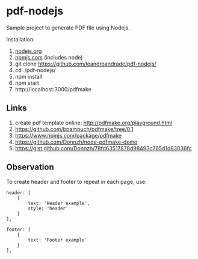 # pdf-nodejs
Sample project to generate PDF file using Nodejs.

Installation:

1. [nodejs.org](https://nodejs.org)
2. [npmjs.com](https://www.npmjs.com) (includes node)
3. git clone https://github.com/leandroandrade/pdf-nodejs/
3. cd ./pdf-nodejs/
4. npm install
5. npm start
6. http://localhost:3000/pdfmake

## Links
1. create pdf template online: http://pdfmake.org/playground.html
2. https://github.com/bpampuch/pdfmake/tree/0.1
3. https://www.npmjs.com/package/pdfmake 
4. https://github.com/Donnzh/node-pdfmake-demo
5. https://gist.github.com/Donnzh/78fd63517878d98493c765d1d83036fc

## Observation
To create header and footer to repeat in each page, use:

```
header: [
    {
        text: 'Header example',
        style: 'header'
    }
],

footer: [
    {
        text: 'Footer example'
    }
],
```
